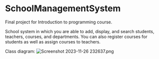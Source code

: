 # SchoolManagementSystem

Final project for Introduction to programming course.

School system in which you are able to add, display, and search students, teachers, courses, and departments.
You can also register courses for students as well as assign courses to teachers.

Class diagram:  ![Screenshot 2023-11-26 232637.png](..%2F..%2FPictures%2FScreenshots%2FScreenshot%202023-11-26%20232637.png)